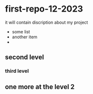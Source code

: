 # first-repo-12-2023
it will contain discription about my project
- some list
- another item
- 
## second level

### third level

## one more at the level 2
